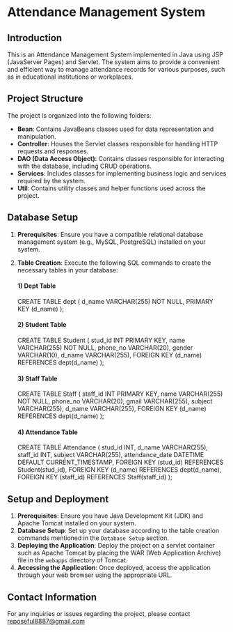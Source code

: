 # Attendance Management System

## Introduction
This is an Attendance Management System implemented in Java using JSP (JavaServer Pages) and Servlet. The system aims to provide a convenient and efficient way to manage attendance records for various purposes, such as in educational institutions or workplaces.

## Project Structure
The project is organized into the following folders:

- **Bean**: Contains JavaBeans classes used for data representation and manipulation.
- **Controller**: Houses the Servlet classes responsible for handling HTTP requests and responses.
- **DAO (Data Access Object)**: Contains classes responsible for interacting with the database, including CRUD operations.
- **Services**: Includes classes for implementing business logic and services required by the system.
- **Util**: Contains utility classes and helper functions used across the project.

## Database Setup
1. **Prerequisites**: Ensure you have a compatible relational database management system (e.g., MySQL, PostgreSQL) installed on your system.
2. **Table Creation**: Execute the following SQL commands to create the necessary tables in your database:

    #### 1) Dept Table
    CREATE TABLE dept (
        d_name VARCHAR(255) NOT NULL,
        PRIMARY KEY (d_name)
    );

    #### 2) Student Table
    CREATE TABLE Student (
        stud_id INT PRIMARY KEY,
        name VARCHAR(255) NOT NULL,
        phone_no VARCHAR(20),
        gender VARCHAR(10),
        d_name VARCHAR(255),
        FOREIGN KEY (d_name) REFERENCES dept(d_name)
    );
    
    #### 3) Staff Table
    CREATE TABLE Staff (
        staff_id INT PRIMARY KEY,
        name VARCHAR(255) NOT NULL,
        phone_no VARCHAR(20),
        gmail VARCHAR(255),
        subject VARCHAR(255),
        d_name VARCHAR(255),
        FOREIGN KEY (d_name) REFERENCES dept(d_name)
    );
    
    #### 4) Attendance Table
    CREATE TABLE Attendance (
        stud_id INT,
        d_name VARCHAR(255),
        staff_id INT,
        subject VARCHAR(255),
        attendance_date DATETIME DEFAULT CURRENT_TIMESTAMP,
        FOREIGN KEY (stud_id) REFERENCES Student(stud_id),
        FOREIGN KEY (d_name) REFERENCES dept(d_name),
        FOREIGN KEY (staff_id) REFERENCES Staff(staff_id)
    );



## Setup and Deployment
1. **Prerequisites**: Ensure you have Java Development Kit (JDK) and Apache Tomcat installed on your system.
2. **Database Setup**: Set up your database according to the table creation commands mentioned in the `Database Setup` section.
3. **Deploying the Application**: Deploy the project on a servlet container such as Apache Tomcat by placing the WAR (Web Application Archive) file in the `webapps` directory of Tomcat.
4. **Accessing the Application**: Once deployed, access the application through your web browser using the appropriate URL.

## Contact Information
For any inquiries or issues regarding the project, please contact reposeful8887@gmail.com
